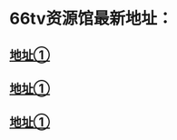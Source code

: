 # <h1>66tv资源馆最新地址：</h1>
<h2><a target="_blank" href="http://66tv99.com">地址①</a></h2>
<h2><a target="_blank" href="http://66tv98.com">地址①</a></h2>
<h2><a target="_blank" href="http://66tv4.com">地址①</a></h2>
